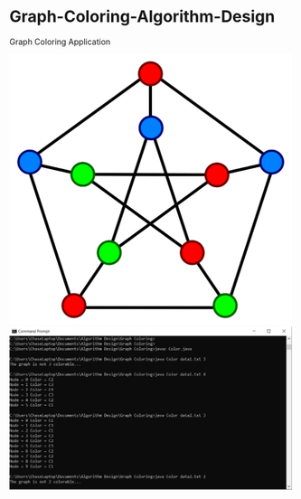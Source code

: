 # Graph-Coloring-Algorithm-Design
Graph Coloring Application

<img src="/imageColoring.png" width="500"></img>
<img src="/cmdColoring.PNG" width="500"></img>

